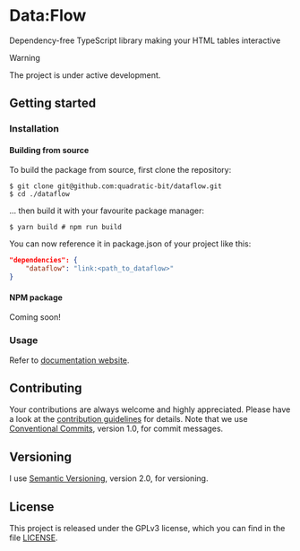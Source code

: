 # Data:Flow

Dependency-free TypeScript library making your HTML tables interactive

> [!WARNING]
> The project is under active development.

## Getting started

### Installation

#### Building from source

To build the package from source, first clone the repository:

```console
$ git clone git@github.com:quadratic-bit/dataflow.git
$ cd ./dataflow
```

... then build it with your favourite package manager:

```console
$ yarn build # npm run build
```

You can now reference it in package.json of your project like this:

```json
"dependencies": {
    "dataflow": "link:<path_to_dataflow>"
}
```

#### NPM package

Coming soon!

### Usage

Refer to [documentation website](https://quadratic-bit.github.io/).

## Contributing

Your contributions are always welcome and highly appreciated. Please have a look at the [contribution guidelines](https://github.com/quadratic-bit/dataflow/blob/main/.github/CONTRIBUTING.md) for details. Note that we use [Conventional Commits](https://www.conventionalcommits.org/en/v1.0.0/), version 1.0, for commit messages.

## Versioning

I use [Semantic Versioning](https://semver.org/spec/v2.0.0.html), version 2.0, for versioning.

## License

This project is released under the GPLv3 license, which you can find in the file [LICENSE](LICENSE).
